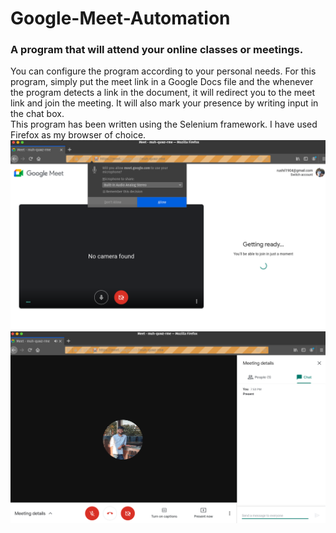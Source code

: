 # Google-Meet-Automation
### A program that will attend your online classes or meetings.
You can configure the program according to your personal needs.
For this program, simply put the meet link in a Google Docs file and the whenever the program detects a link in the document, it will redirect you to the meet link and join the meeting. It will also mark your presence by writing input in the chat box.  
This program has been written using the Selenium framework. I have used Firefox as my browser of choice. 
![Meet Start](https://github.com/rushil1904/Google-Meet-Automation/blob/main/etc/meet.png?raw=true)
![Meet](https://github.com/rushil1904/Google-Meet-Automation/blob/main/etc/meet1.png?raw=true)
